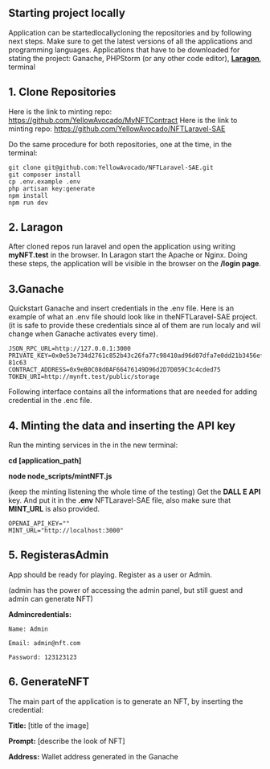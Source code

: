 
##  Starting project locally

Application can be startedlocallycloning the repositories and by following next
steps. Make sure to get the latest versions of all the applications and programming
languages.
Applications that have to be downloaded for stating the project:
Ganache, PHPStorm (or any other code editor), **[Laragon](https://laragon.org/)**, terminal
## 1. Clone Repositories

Here is the link to minting repo: https://github.com/YellowAvocado/MyNFTContract
Here is the link to minting repo: https://github.com/YellowAvocado/NFTLaravel-SAE

Do the same procedure for both repositories, one at the time, in the terminal:

    git clone git@github.com:YellowAvocado/NFTLaravel-SAE.git
    git composer install
    cp .env.example .env
    php artisan key:generate
    npm install
    npm run dev

##  2. Laragon

After cloned repos run laravel and open the application using writing **myNFT.test** in
the browser. In Laragon start the Apache or Nginx. Doing these steps, the application
will be visible in the browser on the **/login page**.

## 3.Ganache
Quickstart Ganache and insert credentials in the .env file.
Here is an example of what an .env file should look like in theNFTLaravel-SAE project.
(it is safe to provide these credentials since al of them are run localy and wil change
when Ganache activates every time).

    JSON_RPC_URL=http://127.0.0.1:3000
    PRIVATE_KEY=0x0e53e734d2761c852b43c26fa77c98410ad96d07dfa7e0dd21b3456ef59
    81c63
    CONTRACT_ADDRESS=0x9eB0C08d0AF66476149D96d2D7D059C3c4cded75
    TOKEN_URI=http://mynft.test/public/storage

Following interface contains all the informations that are needed for adding
credential in the .enc file.

## 4. Minting the data and inserting the API key
   Run the minting services in the in the new terminal:

   **cd [application_path]**

   **node node_scripts/mintNFT.js**

   (keep the minting listening the whole time of the testing)
   Get the **DALL E API** key. And put it in the **.env** 
   NFTLaravel-SAE file, also make sure that **MINT_URL** is also provided. 

    OPENAI_API_KEY=""
    MINT_URL="http://localhost:3000"
   
## 5. RegisterasAdmin
   App should be ready for playing. Register as a user or Admin.

   (admin has the power of accessing the admin panel, but still guest and admin can
   generate NFT)

__Admincredentials:__

    Name: Admin

    Email: admin@nft.com

    Password: 123123123
## 6. GenerateNFT
   The main part of the application is to generate an NFT, by inserting the credential:

   **Title:**  [title of the image]

   **Prompt:** [describe the look of NFT]

   **Address:** Wallet address generated in the Ganache
